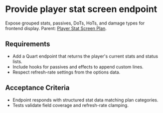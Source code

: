 # Provide player stat screen endpoint
Expose grouped stats, passives, DoTs, HoTs, and damage types for frontend display. Parent: [Player Stat Screen Plan](../planning/a28124e9-player-stat-screen-plan.md).

## Requirements
- Add a Quart endpoint that returns the player's current stats and status lists.
- Include hooks for passives and effects to append custom lines.
- Respect refresh-rate settings from the options data.

## Acceptance Criteria
- Endpoint responds with structured stat data matching plan categories.
- Tests validate field coverage and refresh-rate clamping.
